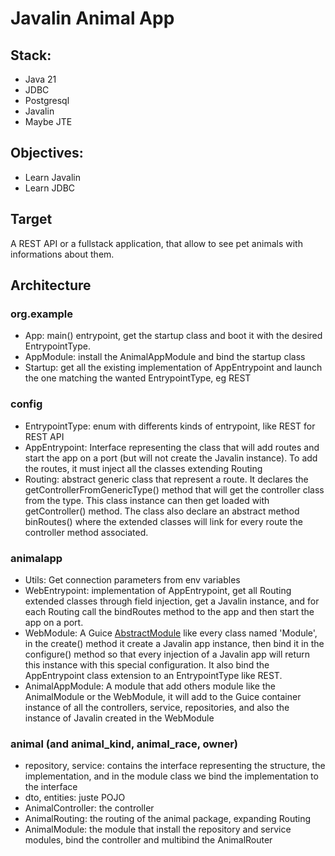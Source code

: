 # Javalin Animal App

## Stack:

- Java 21
- JDBC
- Postgresql
- Javalin
- Maybe JTE

## Objectives:

- Learn Javalin
- Learn JDBC

## Target

A REST API or a fullstack application, that allow to see pet animals with informations about them.

## Architecture

### org.example

- App: main() entrypoint, get the startup class and boot it with the desired EntrypointType.
- AppModule: install the AnimalAppModule and bind the startup class
- Startup: get all the existing implementation of AppEntrypoint and launch the one matching the wanted EntrypointType,
  eg REST

### config

- EntrypointType: enum with differents kinds of entrypoint, like REST for REST API
- AppEntrypoint: Interface representing the class that will add routes and start the app on a port (but will not create the Javalin instance). To add the routes, it must inject all the classes extending Routing
- Routing: abstract generic class that represent a route. It declares the getControllerFromGenericType() method that will get the controller class from the type. This class instance can then get loaded with getController() method. The class also declare an abstract method binRoutes() where the extended classes will link for every route the controller method associated.

### animalapp

- Utils: Get connection parameters from env variables
- WebEntrypoint: implementation of AppEntrypoint, get all Routing extended classes through field injection, get a Javalin instance, and for each Routing call the bindRoutes method to the app and then start the app on a port.
- WebModule: A Guice [AbstractModule](https://google.github.io/guice/api-docs/4.2/javadoc/index.html?com/google/inject/Module.html) like every class named 'Module', in the create() method it create a Javalin app instance, then bind it in the configure() method so that every injection of a Javalin app will return this instance with this special configuration. It also bind the AppEntrypoint class extension to an EntrypointType like REST.
- AnimalAppModule: A module that add others module like the AnimalModule or the WebModule, it will add to the Guice container instance of all the controllers, service, repositories, and also the instance of Javalin created in the WebModule

### animal (and animal_kind, animal_race, owner)
- repository, service: contains the interface representing the structure, the implementation, and in the module class we bind the implementation to the interface
- dto, entities: juste POJO 
- AnimalController: the controller 
- AnimalRouting: the routing of the animal package, expanding Routing
- AnimalModule: the module that install the repository and service modules, bind the controller and multibind the AnimalRouter